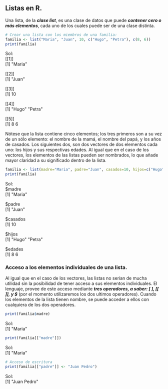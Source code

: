 ## Listas en R.
Una lista, de la ***clase list***, es una clase de datos que puede ***contener cero o más elementos***, cada uno de los cuales puede ser de una clase distinta.

```R
# Crear una lista con los miembros de una familia:
familia <- list("Maria", "Juan", 10, c("Hugo", "Petra"), c(8, 6))
print(familia)
```
Sol:  
[[1]]  
[1] "Maria"  
  
[[2]]  
[1] "Juan"  
  
[[3]]  
[1] 10  
  
[[4]]  
[1] "Hugo"  "Petra"  
  
[[5]]  
[1] 8 6  

Nótese que la lista contiene cinco elementos; los tres primeros son a su vez de un sólo elemento: el nombre de la mamá, el nombre del papá, y los años de casados. Los siguientes dos, son dos vectores de dos elementos cada uno: los hijos y sus respectivas edades. Al igual que en el caso de los vectores, los elementos de las listas pueden ser nombrados, lo que añade mayor claridad a su significado dentro de la lista.  

```R
familia <- list(madre="Maria", padre="Juan", casados=10, hijos=c("Hugo", "Petra"), edades=c(8, 6))
print(familia)
```
Sol:  
$madre  
[1] "Maria"  
  
$padre  
[1] "Juan"  
  
$casados  
[1] 10  
  
$hijos  
[1] "Hugo"  "Petra"  
  
$edades  
[1] 8 6  

### Acceso a los elementos individuales de una lista.
Al igual que en el caso de los vectores, las listas no serían de mucha utilidad sin la posibilidad de tener acceso a sus elementos individuales. El lenguaje, provee de este acceso mediante ***tres operadores, a saber: [ ], [[ ]], y $*** (por el momento utilizaremos los dos ultimos operadores). Cuando los elementos de la lista tienen nombre, se puede acceder a ellos con cualquiera de los dos operadores.  

```R
print(familia$madre)
```
Sol:  
[1] "Maria"  

```R
print(familia[["madre"]])
```
Sol:  
[1] "Maria"  

```R
# Acceso de escritura
print(familia[["padre"]] <- "Juan Pedro")
```
Sol:  
[1] "Juan Pedro"  

